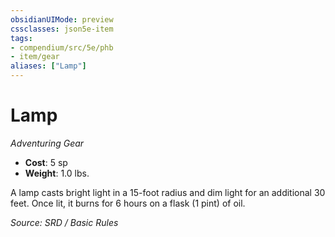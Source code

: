 ```yaml
---
obsidianUIMode: preview
cssclasses: json5e-item
tags:
- compendium/src/5e/phb
- item/gear
aliases: ["Lamp"]
---
```

# Lamp
*Adventuring Gear*  

- **Cost**: 5 sp
- **Weight**: 1.0 lbs.

A lamp casts bright light in a 15-foot radius and dim light for an additional 30 feet. Once lit, it burns for 6 hours on a flask (1 pint) of oil.

*Source: SRD / Basic Rules*